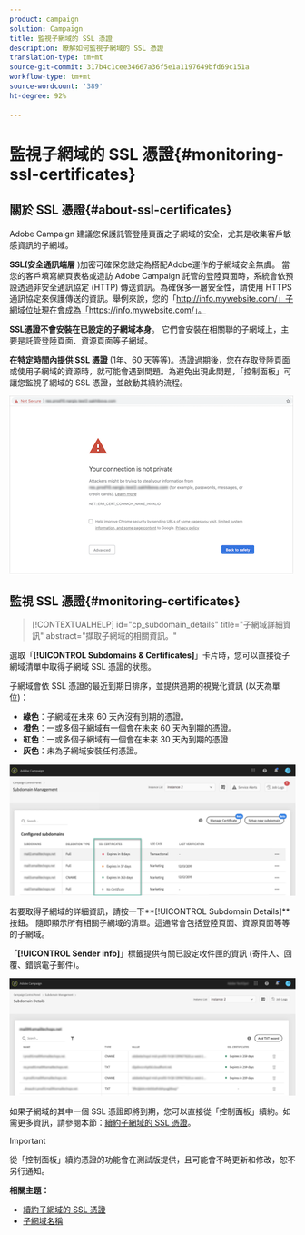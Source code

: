 ```yaml
---
product: campaign
solution: Campaign
title: 監視子網域的 SSL 憑證
description: 瞭解如何監視子網域的 SSL 憑證
translation-type: tm+mt
source-git-commit: 317b4c1cee34667a36f5e1a1197649bfd69c151a
workflow-type: tm+mt
source-wordcount: '389'
ht-degree: 92%

---
```



# 監視子網域的 SSL 憑證{#monitoring-ssl-certificates}

## 關於 SSL 憑證{#about-ssl-certificates}

Adobe Campaign 建議您保護託管登陸頁面之子網域的安全，尤其是收集客戶敏感資訊的子網域。

**SSL(安全通訊端層** )加密可確保您設定為搭配Adobe運作的子網域安全無虞。 當您的客戶填寫網頁表格或造訪 Adobe Campaign 託管的登陸頁面時，系統會依預設透過非安全通訊協定 (HTTP) 傳送資訊。為確保多一層安全性，請使用 HTTPS 通訊協定來保護傳送的資訊。舉例來說，您的「http://info.mywebsite.com/」子網域位址現在會成為「https://info.mywebsite.com/」。

**SSL憑證不會安裝在已設定的子網域本身**。 它們會安裝在相關聯的子網域上，主要是託管登陸頁面、資源頁面等子網域。

**在特定時間內提供 SSL 憑證** (1年、60 天等等)。憑證過期後，您在存取登陸頁面或使用子網域的資源時，就可能會遇到問題。為避免出現此問題，「控制面板」可讓您監視子網域的 SSL 憑證，並啟動其續約流程。

![](assets/no_certificate.png)

## 監視 SSL 憑證{#monitoring-certificates}

>[!CONTEXTUALHELP]
>id="cp_subdomain_details"
>title="子網域詳細資訊"
>abstract="擷取子網域的相關資訊。"

選取「**[!UICONTROL Subdomains & Certificates]**」卡片時，您可以直接從子網域清單中取得子網域 SSL 憑證的狀態。

子網域會依 SSL 憑證的最近到期日排序，並提供過期的視覺化資訊 (以天為單位)：

* **綠色**：子網域在未來 60 天內沒有到期的憑證。
* **橙色**：一或多個子網域有一個會在未來 60 天內到期的憑證。
* **紅色**：一或多個子網域有一個會在未來 30 天內到期的憑證
* **灰色**：未為子網域安裝任何憑證。

![](assets/subdomains_list.png)

若要取得子網域的詳細資訊，請按一下&#x200B;**[!UICONTROL Subdomain Details]**按鈕。
隨即顯示所有相關子網域的清單。這通常會包括登陸頁面、資源頁面等等的子網域。

「**[!UICONTROL Sender info]**」標籤提供有關已設定收件匣的資訊 (寄件人、回覆、錯誤電子郵件)。

![](assets/subdomain_details.png)

如果子網域的其中一個 SSL 憑證即將到期，您可以直接從「控制面板」續約。如需更多資訊，請參閱本節：[續約子網域的 SSL 憑證](../../subdomains-certificates/using/renewing-subdomain-certificate.md)。

>[!IMPORTANT]
>
>從「控制面板」續約憑證的功能會在測試版提供，且可能會不時更新和修改，恕不另行通知。

**相關主題：**

* [續約子網域的 SSL 憑證](../../subdomains-certificates/using/renewing-subdomain-certificate.md)
* [子網域名稱](../../subdomains-certificates/using/subdomains-branding.md)
